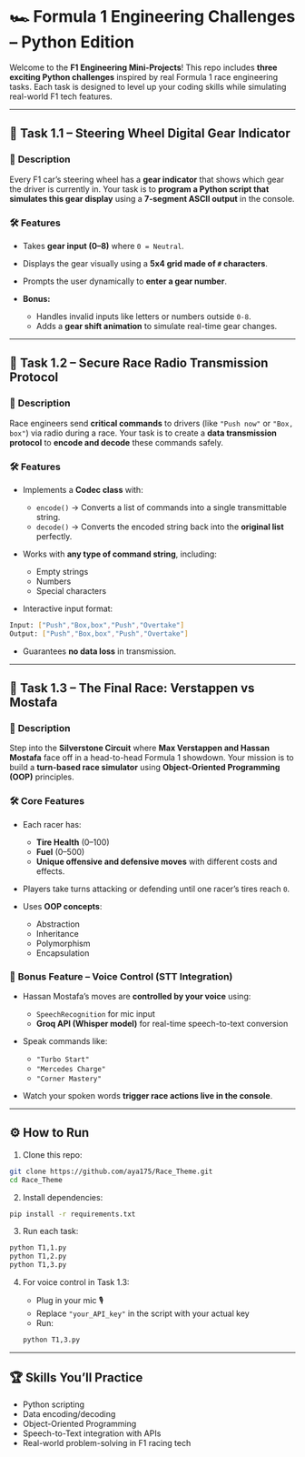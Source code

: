 # 🏎️ Formula 1 Engineering Challenges – Python Edition

Welcome to the **F1 Engineering Mini-Projects**!
This repo includes **three exciting Python challenges** inspired by real Formula 1 race engineering tasks.
Each task is designed to level up your coding skills while simulating real-world F1 tech features.

---

## 🚦 **Task 1.1 – Steering Wheel Digital Gear Indicator**

### 📜 **Description**

Every F1 car’s steering wheel has a **gear indicator** that shows which gear the driver is currently in.
Your task is to **program a Python script that simulates this gear display** using a **7-segment ASCII output** in the console.

### 🛠️ **Features**

* Takes **gear input (0–8)** where `0 = Neutral`.
* Displays the gear visually using a **5x4 grid made of `#` characters**.
* Prompts the user dynamically to **enter a gear number**.
* **Bonus:**

  * Handles invalid inputs like letters or numbers outside `0-8`.
  * Adds a **gear shift animation** to simulate real-time gear changes.

---

## 📡 **Task 1.2 – Secure Race Radio Transmission Protocol**

### 📜 **Description**

Race engineers send **critical commands** to drivers (like `"Push now"` or `"Box, box"`) via radio during a race.
Your task is to create a **data transmission protocol** to **encode and decode** these commands safely.

### 🛠️ **Features**

* Implements a **Codec class** with:

  * `encode()` → Converts a list of commands into a single transmittable string.
  * `decode()` → Converts the encoded string back into the **original list** perfectly.
* Works with **any type of command string**, including:

  * Empty strings
  * Numbers
  * Special characters
* Interactive input format:

```bash
Input: ["Push","Box,box","Push","Overtake"]
Output: ["Push","Box,box","Push","Overtake"]
```

* Guarantees **no data loss** in transmission.

---

## 🏁 **Task 1.3 – The Final Race: Verstappen vs Mostafa**

### 📜 **Description**

Step into the **Silverstone Circuit** where **Max Verstappen and Hassan Mostafa** face off in a head-to-head Formula 1 showdown.
Your mission is to build a **turn-based race simulator** using **Object-Oriented Programming (OOP)** principles.

### 🛠️ **Core Features**

* Each racer has:

  * **Tire Health** (0–100)
  * **Fuel** (0–500)
  * **Unique offensive and defensive moves** with different costs and effects.
* Players take turns attacking or defending until one racer’s tires reach `0`.
* Uses **OOP concepts**:

  * Abstraction
  * Inheritance
  * Polymorphism
  * Encapsulation

### 🎤 **Bonus Feature – Voice Control (STT Integration)**

* Hassan Mostafa’s moves are **controlled by your voice** using:

  * `SpeechRecognition` for mic input
  * **Groq API (Whisper model)** for real-time speech-to-text conversion
* Speak commands like:

  * `"Turbo Start"`
  * `"Mercedes Charge"`
  * `"Corner Mastery"`
* Watch your spoken words **trigger race actions live in the console**.

---

## ⚙️ **How to Run**

1. Clone this repo:

```bash
git clone https://github.com/aya175/Race_Theme.git
cd Race_Theme
```

2. Install dependencies:

```bash
pip install -r requirements.txt
```

3. Run each task:

```bash
python T1,1.py
python T1,2.py
python T1,3.py
```

4. For voice control in Task 1.3:

   * Plug in your mic 🎙️
   * Replace `"your_API_key"` in the script with your actual key
   * Run:

   ```bash
   python T1,3.py
   ```

---

## 🏆 **Skills You’ll Practice**

* Python scripting
* Data encoding/decoding
* Object-Oriented Programming
* Speech-to-Text integration with APIs
* Real-world problem-solving in F1 racing tech


